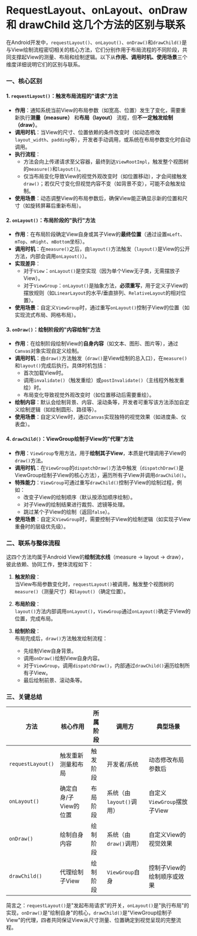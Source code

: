 # RequestLayout、onLayout、onDraw 和 drawChild 这几个方法的区别与联系

在Android开发中，`requestLayout()`、`onLayout()`、`onDraw()`和`drawChild()`是与View绘制流程密切相关的核心方法，它们分别作用于布局流程的不同阶段，共同支撑起View的测量、布局和绘制逻辑。以下从**作用、调用时机、使用场景**三个维度详细说明它们的区别与联系。


### 一、核心区别


#### 1. `requestLayout()`：触发布局流程的"请求"方法
- **作用**：通知系统当前View的布局参数（如宽高、位置）发生了变化，需要重新执行**测量（measure）** 和**布局（layout）** 流程，但**不一定触发绘制（draw）**。
- **调用时机**：当View的尺寸、位置依赖的条件改变时（如动态修改`layout_width`、`padding`等），开发者手动调用，或系统在布局参数变化时自动调用。
- **执行流程**：
  - 方法会向上传递请求至父容器，最终到达`ViewRootImpl`，触发整个视图树的`measure()`和`layout()`。
  - 仅当布局变化导致View的视觉外观改变时（如位置移动），才会间接触发`draw()`；若仅尺寸变化但视觉内容不变（如背景不变），可能不会触发绘制。
- **使用场景**：动态调整View的布局参数后，确保View能正确显示新的位置和尺寸（如旋转屏幕后重新布局）。


#### 2. `onLayout()`：布局阶段的"执行"方法
- **作用**：在布局阶段确定View自身或其子View的**最终位置**（通过设置`mLeft`、`mTop`、`mRight`、`mBottom`坐标）。
- **调用时机**：在`measure()`之后，由`layout()`方法触发（`layout()`是View的公开方法，内部会调用`onLayout()`）。
- **实现差异**：
  - 对于`View`：`onLayout()`是空实现（因为单个View无子类，无需摆放子View）。
  - 对于`ViewGroup`：`onLayout()`是抽象方法，**必须重写**，用于定义子View的摆放规则（如`LinearLayout`的水平/垂直排列、`RelativeLayout`的相对位置）。
- **使用场景**：自定义`ViewGroup`时，通过重写`onLayout()`控制子View的位置（如实现流式布局、网格布局）。


#### 3. `onDraw()`：绘制阶段的"内容绘制"方法
- **作用**：在绘制阶段绘制View的**自身内容**（如文本、图形、图片等），通过`Canvas`对象实现自定义绘制。
- **调用时机**：由`draw()`方法触发（`draw()`是View绘制的总入口），在`measure()`和`layout()`完成后执行。具体时机包括：
  - 首次加载View时。
  - 调用`invalidate()`（触发重绘）或`postInvalidate()`（主线程外触发重绘）时。
  - 布局变化导致视觉外观改变时（如位置移动后需要重绘）。
- **绘制内容**：默认会绘制背景、内容、滚动条等，开发者可重写该方法添加自定义绘制逻辑（如绘制圆形、路径等）。
- **使用场景**：自定义View时，通过`Canvas`实现独特的视觉效果（如进度条、仪表盘）。


#### 4. `drawChild()`：ViewGroup绘制子View的"代理"方法
- **作用**：`ViewGroup`专用方法，用于**绘制其子View**，本质是代理调用子View的`draw()`方法。
- **调用时机**：在`ViewGroup`的`dispatchDraw()`方法中触发（`dispatchDraw()`是ViewGroup绘制子View的核心方法），遍历所有子View并调用`drawChild()`。
- **特殊能力**：`ViewGroup`可通过重写`drawChild()`控制子View的绘制过程，例如：
  - 改变子View的绘制顺序（默认按添加顺序绘制）。
  - 对子View的绘制结果进行裁剪、滤镜等处理。
  - 跳过某个子View的绘制（返回`false`）。
- **使用场景**：自定义`ViewGroup`时，需要控制子View的绘制逻辑（如实现子View重叠时的层级优先级）。


### 二、联系与整体流程


这四个方法均属于Android View的**绘制流水线**（measure → layout → draw），彼此依赖、协同工作，整体流程如下：

1. **触发阶段**：  
   当View布局参数变化时，`requestLayout()`被调用，触发整个视图树的`measure()`（测量尺寸）和`layout()`（确定位置）。

2. **布局阶段**：  
   `layout()`方法内部调用`onLayout()`，`ViewGroup`通过`onLayout()`确定子View的位置，完成布局。

3. **绘制阶段**：  
   布局完成后，`draw()`方法触发绘制流程：  
   - 先绘制View自身背景。  
   - 调用`onDraw()`绘制View自身内容。  
   - 对于`ViewGroup`，调用`dispatchDraw()`，内部通过`drawChild()`遍历绘制所有子View。  
   - 最后绘制前景、滚动条等。


### 三、关键总结

| 方法           | 核心作用                  | 所属阶段   | 调用方                | 典型场景                     |
|----------------|---------------------------|------------|-----------------------|------------------------------|
| `requestLayout()` | 触发重新测量和布局        | 触发阶段   | 开发者/系统           | 动态修改布局参数后           |
| `onLayout()`      | 确定自身/子View的位置     | 布局阶段   | 系统（由`layout()`调用）| 自定义`ViewGroup`摆放子View  |
| `onDraw()`        | 绘制自身内容              | 绘制阶段   | 系统（由`draw()`调用） | 自定义View的视觉效果         |
| `drawChild()`     | 代理绘制子View            | 绘制阶段   | `ViewGroup`自身       | 控制子View的绘制顺序或效果   |

简言之：`requestLayout()`是"发起布局请求"的开关，`onLayout()`是"执行布局"的实现，`onDraw()`是"绘制自身"的核心，`drawChild()`是"ViewGroup绘制子View"的代理，四者共同保证View从尺寸测量、位置确定到视觉呈现的完整流程。